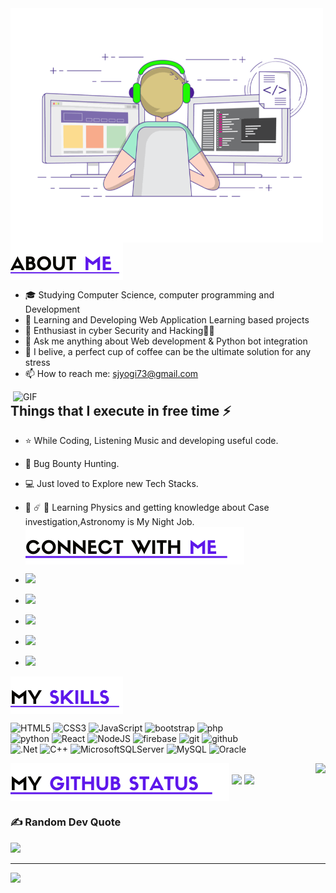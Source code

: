 <img align="left" alt="GIF" src="gif3.gif" width="500"/>
<img align="center" src="about.png?raw=true"/>

- :mortar_board: Studying Computer Science, computer programming and Development
- 🔭 Learning and Developing Web Application Learning based projects 
- 🌱 Enthusiast in cyber Security and Hacking🐱‍👤
- 💬 Ask me anything about Web development & Python bot integration
- 🍵 I belive, a perfect cup of coffee can be the ultimate solution for any stress
- 📫 How to reach me: sjyogi73@gmail.com

<img align="right" alt="GIF" src="data-science.gif" width="500"/>

## Things that I execute in free time ⚡

- ⭐️ While Coding, Listening Music and developing useful code.
- :closed_lock_with_key: Bug Bounty Hunting.
- :computer: Just loved to Explore new Tech Stacks.
- 🌌 ☄️ 🔭 Learning Physics and getting knowledge about Case investigation,Astronomy is My Night Job.
  <img align="center" src="connect.png?raw=true"/>

- <a href="https://www.instagram.com/sjyogi73/"><img src="https://img.shields.io/badge/instagram%20@sjyogi73-DD2476?style=for-the-badge&logo=instagram&logoColor=white"/></a>
- <a href="https://facebook.com/yogeshwaransaravanan"><img src="https://img.shields.io/badge/facebook%20@yogeshwaransaravanan-344E86?style=for-the-badge&logo=facebook&logoColor=white"/></a>
- <a href="https://twitter.com/war_yogi?t=HQfXHuqBmmu7_QlX9_K1sg&s=09"><img src="https://img.shields.io/badge/twitter%20@war_yogi-0D95E8?style=for-the-badge&logo=twitter&logoColor=white"/></a>
- <a href="https://linkedin.com/in/www.linkedin.com/in/yogeshwaran-s-37939021a"><img height="30px" src="https://img.shields.io/badge/My%20Linkedin:%20yogeshwaran-8E2DE2?style=for-the-badge&logo=linkedin&logoColor=white"/></a>
- <a href="https://youtube.com/c/https://www.youtube.com/channel/UCP23FSqQPw2bAFsNrgCYA5A"><img height="30px" src="https://img.shields.io/badge/YouTube-%23FF0000.svg?logo=YouTube&logoColor=white"/></a>

<img align="center" src="skills.png?raw=true">

![HTML5](https://img.shields.io/badge/html%205-grey?style=for-the-badge&logo=html5&logoColor=white&labelColor=8E2DE2)
![CSS3](https://img.shields.io/badge/css%203-grey?style=for-the-badge&logo=css3&logoColor=white&labelColor=8E2DE2)
![JavaScript](https://img.shields.io/badge/-JavaScript-grey?style=for-the-badge&logo=javascript&logoColor=white&labelColor=8E2DE2)
![bootstrap](https://img.shields.io/badge/-bootstrap-grey?style=for-the-badge&logo=bootstrap&logoColor=white&labelColor=8E2DE2)
![php](https://img.shields.io/badge/-php-grey?style=for-the-badge&logo=php&logoColor=white&labelColor=8E2DE2)
<br>
![python](https://img.shields.io/badge/-python-grey?style=for-the-badge&logo=python&logoColor=white&labelColor=8E2DE2)
![React](https://img.shields.io/badge/react-grey?style=for-the-badge&logo=react&logoColor=8E2DE2) 
![NodeJS](https://img.shields.io/badge/node.js-grey?style=for-the-badge&logo=node.js&logoColor=8E2DE2) 
![firebase](https://img.shields.io/badge/-firebase-grey?style=for-the-badge&logo=firebase&logoColor=white&labelColor=8E2DE2)
![git](https://img.shields.io/badge/-git-grey?style=for-the-badge&logo=git&logoColor=white&labelColor=8E2DE2)
![github](https://img.shields.io/badge/-github-grey?style=for-the-badge&logo=github&logoColor=white&labelColor=8E2DE2)
<br>
![.Net](https://img.shields.io/badge/.NET-grey?style=for-the-badge&logo=.net&logoColor=8E2DE2)
![C++](https://img.shields.io/badge/-C++-grey?style=for-the-badge&logo=C%2B%2B&logoColor=white&labelColor=8E2DE2)
![MicrosoftSQLServer](https://img.shields.io/badge/Microsoft%20SQL%20Sever-grey?style=for-the-badge&logo=microsoft%20sql%20server&logoColor=8E2DE2) 
![MySQL](https://img.shields.io/badge/mysql-grey?style=for-the-badge&logo=mysql&logoColor=8E2DE2) 
![Oracle](https://img.shields.io/badge/Oracle-grey?style=for-the-badge&logo=oracle&logoColor=8E2DE2)

<img align="center" src="git.png?raw=true"/>

<img align="right" src="https://github-readme-stats-sigma-five.vercel.app/api/top-langs/?username=sjyogi73&langs_count=8&theme=radical&title_color=8E2DE2&text_color=fff"/>
<img src="https://github-readme-stats-sigma-five.vercel.app/api?username=sjyogi73&show_icons=true&bg_color=30,e94393,6e25db&title_color=fff&text_color=fff&icon_color=8E2DE2">
<img src="https://github-profile-trophy.vercel.app/?username=sjyogi73&theme=monokai" />

### ✍️ Random Dev Quote
![](https://quotes-github-readme.vercel.app/api?type=horizontal&theme=radical)

---
[![](https://visitcount.itsvg.in/api?id=sjyogi73&icon=1&color=1)](https://visitcount.itsvg.in)
